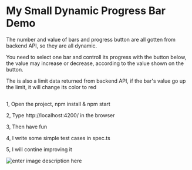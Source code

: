 # My Small Dynamic Progress Bar Demo

The number and value of bars and progress button are all gotten from backend API, so they are all dynamic. 

You need to select one bar and controll its progress with the button below, the value may increase or decrease, according to the value shown on the button.

The is also a limit data returned from backend API, if the bar's value go up the limit, it will change its color to red

##

1, Open the project, npm install & npm start

2, Type http://localhost:4200/ in the browser

3, Then have fun

4, I write some simple test cases in spec.ts

5, I will contine improving it



![enter image description here](https://github.com/VickyFengYu/angular-progress-bar/blob/master/progress_bar_demo.jpg?raw=true)	





